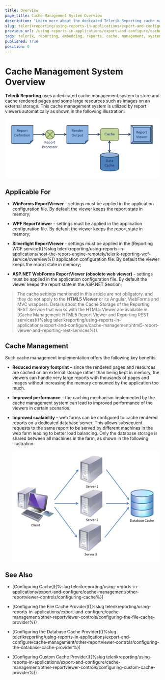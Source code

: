 ```yaml
---
title: Overview
page_title: Cache Management System Overview
description: "Learn more about the dedicated Telerik Reporting cache management system which stores and caches rendered pages and large resources."
slug: telerikreporting/using-reports-in-applications/export-and-configure/cache-management/other-reportviewer-controls/overview
previous_url: /using-reports-in-applications/export-and-configure/cache-management/other-reportviewer-controls/overview, /using-telerik-reporting-in-applications-session-state-management
tags: telerik, reporting, embedding, reports, cache, management, system, overview
published: True
position: 0
---
```


# Cache Management System Overview

__Telerik Reporting__ uses a dedicated cache management system to store and cache rendered pages and some large resources such as images on an external storage. This cache management system is utilized by report viewers automatically as shown in the following illustration: 

  ![](images/SessionState/sessionmanagement1.png)

## Applicable For

* __WinForms ReportViewer__ - settings must be applied in the application configuration file. By default the viewer keeps the report state in memory; 

* __WPF ReportViewer__ - settings must be applied in the application configuration file. By default the viewer keeps the report state in memory; 

* __Silverlight ReportViewer__ - settings must be applied in the [Reporting WCF service]({%slug telerikreporting/using-reports-in-applications/host-the-report-engine-remotely/telerik-reporting-wcf-service/overview%}) application configuration file. By default the viewer keeps the report state in memory; 

* __ASP.NET WebForms ReportViewer (obsolete web viewer)__ - settings must be applied in the application configuration file. By default the viewer keeps the report state in the ASP.NET Session; 

> The cache settings mentioned in this article are not obligatory, and they do not apply to the __HTML5 Viewer__ or its Angular, WebForms and MVC wrappers. Details about the Cache Storage of the Reporting REST Service that works with the HTML5 Viewer are available in [Cache Management: HTML5 Report Viewer and Reporting REST services]({%slug telerikreporting/using-reports-in-applications/export-and-configure/cache-management/html5-report-viewer-and-reporting-rest-services%}). 

## Cache Management

Such cache management implementation offers the following key benefits:

* __Reduced memory footprint__ – since the rendered pages and resources are cached on an external storage rather than being kept in memory, the viewers can handle very large reports with thousands of pages and images without increasing the memory consumed by the application too much. 

* __Improved performance__ – the caching mechanism implemented by the cache management system can lead to improved performance of the viewers in certain scenarios. 

* __Improved scalability__ – web farms can be configured to cache rendered reports on a dedicated database server. This allows subsequent requests to the same report to be served by different machines in the web farm leading to better load balancing. Only the database storage is shared between all machines in the farm, as shown in the following illustration: 

  ![](images/SessionState/sessionmanagement2.png)

## See Also

* [Configuring Cache]({%slug telerikreporting/using-reports-in-applications/export-and-configure/cache-management/other-reportviewer-controls/configuring-cache%})

* [Configuring the File Cache Provider]({%slug telerikreporting/using-reports-in-applications/export-and-configure/cache-management/other-reportviewer-controls/configuring-the-file-cache-provider%})

* [Configuring the Database Cache Provider]({%slug telerikreporting/using-reports-in-applications/export-and-configure/cache-management/other-reportviewer-controls/configuring-the-database-cache-provider%})

* [Configuring Custom Cache Provider]({%slug telerikreporting/using-reports-in-applications/export-and-configure/cache-management/other-reportviewer-controls/configuring-custom-cache-provider%})
